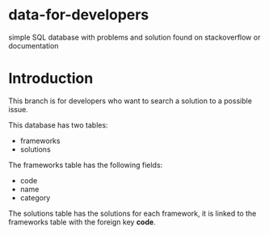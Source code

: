 # data-for-developers
simple SQL database with problems and solution found on stackoverflow or documentation

# Introduction

This branch is for developers who want to search a solution to a possible issue.

This database has two tables:
* frameworks
* solutions

The frameworks table has the following fields:
* code
* name
* category

The solutions table has the solutions for each framework, it is linked to the frameworks table with the foreign key **code**.
